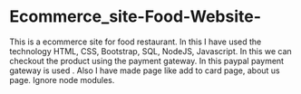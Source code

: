 # Ecommerce_site-Food-Website-
This is a ecommerce site for food restaurant. In this I have used the technology HTML, CSS, Bootstrap, SQL, NodeJS, Javascript. In this we can checkout the product using the payment gateway. In this paypal payment gateway is used . Also I have made page like add to card page, about us page.
Ignore node modules.
